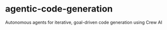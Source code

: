 # agentic-code-generation
Autonomous agents for iterative, goal-driven code generation using Crew AI
